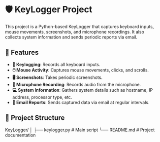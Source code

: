 # 🛡️ KeyLogger Project

This project is a Python-based KeyLogger that captures keyboard inputs, mouse movements, screenshots, and microphone recordings. It also collects system information and sends periodic reports via email.

## 🚀 Features

- **🔑 Keylogging**: Records all keyboard inputs.
- **🖱️ Mouse Activity**: Captures mouse movements, clicks, and scrolls.
- **🖥️ Screenshots**: Takes periodic screenshots.
- **🎤 Microphone Recording**: Records audio from the microphone.
- **💻 System Information**: Gathers system details such as hostname, IP address, processor type, etc.
- **📧 Email Reports**: Sends captured data via email at regular intervals.

## 📂 Project Structure
KeyLogger/
│
├── keylogger.py # Main script
└── README.md # Project documentation

